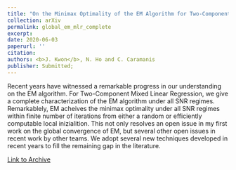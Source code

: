 ```yaml
---
title: "On the Minimax Optimality of the EM Algorithm for Two-Component Mixed Linear Regression"
collection: arXiv
permalink: global_em_mlr_complete
excerpt: 
date: 2020-06-03
paperurl: ''
citation: 
authors: <b>J. Kwon</b>, N. Ho and C. Caramanis
publisher: Submitted;
---
```


Recent years have witnessed a remarkable progress in our understanding on the EM algorithm. For Two-Component Mixed Linear Regression, we give a complete characterization of the EM algorithm under all SNR regimes. Remarkablely, EM acheives the minimax optimality under all SNR regimes within finite number of iterations from either a random or efficiently computable local inizialition. This not only resolves an open issue in my first work on the global convergence of EM, but several other open issues in recent work by other teams. We adopt several new techniques developed in recent years to fill the remaining gap in the literature. 


[Link to Archive](https://arxiv.org/abs/2006.02601)